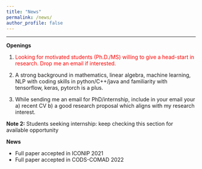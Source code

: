```yaml
---
title: "News"
permalink: /news/
author_profile: false
---
```


***

**Openings**  

1. <font color='red'>Looking for motivated students (Ph.D./MS) willing to give a head-start in research. Drop me an email if interested.</font>

2. A strong background in mathematics, linear algebra, machine learning, NLP with coding skills in python/C++/java and familiarity with tensorflow, keras, pytorch is a plus.
3. While sending me an email for PhD/internship, include in your email your a) recent CV b) a good research proposal which aligns with my research interest.

**Note 2:**  Students seeking internship: keep checking this section for available opportunity   

<!-- <font color='red'>Looking for motivated students  for internship (B.Tech(4th year only)/M.Tech/Ph.D). Apply only when you can spend at least 6 months on the project</font> -->



**News**

- Full paper accepted in ICONIP 2021
- Full paper accepted in CODS-COMAD 2022


